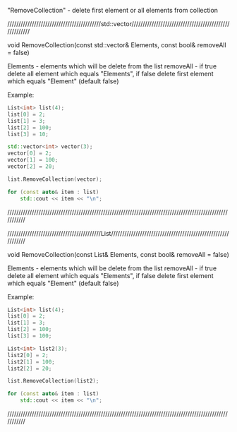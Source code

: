 "RemoveCollection" - delete first element or all elements from collection

//////////////////////////////////////////std::vector//////////////////////////////////////////////////////

void RemoveCollection(const std::vector<T>& Elements, const bool& removeAll = false)

Elements - elements which will be delete from the list
removeAll - if true delete all element which equals "Elements", if false delete first element which equals "Element" (default false)

Example:

```C++
List<int> list(4);
list[0] = 2;
list[1] = 3;
list[2] = 100;
list[3] = 10;

std::vector<int> vector(3);
vector[0] = 2;
vector[1] = 100;
vector[2] = 20;

list.RemoveCollection(vector);

for (const auto& item : list)
	std::cout << item << "\n";
```

///////////////////////////////////////////////////////////////////////////////////////////////////////////

//////////////////////////////////////////List/////////////////////////////////////////////////////////////

void RemoveCollection(const List<T>& Elements, const bool& removeAll = false)

Elements - elements which will be delete from the list
removeAll - if true delete all element which equals "Elements", if false delete first element which equals "Element" (default false)

Example:

```C++
List<int> list(4);
list[0] = 2;
list[1] = 3;
list[2] = 100;
list[3] = 100;

List<int> list2(3);
list2[0] = 2;
list2[1] = 100;
list2[2] = 20;

list.RemoveCollection(list2);

for (const auto& item : list)
	std::cout << item << "\n";
```

///////////////////////////////////////////////////////////////////////////////////////////////////////////